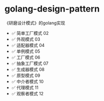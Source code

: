 # golang-design-pattern
《研磨设计模式》的golang实现
 
- ✅ 简单工厂模式 02
- ✅ 外观模式 03
- ✅ 适配器模式 04
- ✅ 单例模式 05
- ✅ 工厂模式 06
- ✅ 抽象工厂模式 07
- ✅ 生成器模式 08
- ✅ 原型模式 09
- ✅ 中介者模式 10
- ✅ 代理模式 11
- ✅ 观察者模式 12